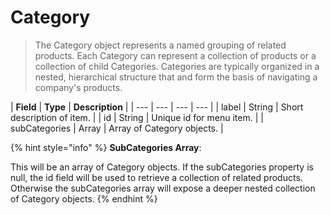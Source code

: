 # Category

> The Category object represents a named grouping of related products.  Each Category can represent a collection of products or a collection of child Categories.  Categories are typically organized in a nested, hierarchical structure that and form the basis of navigating a company's products.

| **Field** | **Type** | **Description** |
| --- | --- | --- | --- |
| label | String | Short description of item. |
| id | String | Unique id for menu item. |
| subCategories | Array  | Array of Category objects. |

{% hint style="info" %}
**SubCategories Array**: 

This will be an array of Category objects.  If the subCategories property is null, the id field will be used to retrieve a collection of related products.  Otherwise the subCategories array will expose a deeper nested collection of Category objects.
{% endhint %}





